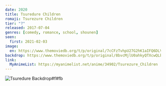 ```yaml
---
date: 2020
title: Tsuredure Children
romaji: Tsurezure Children
tier: "?"
released: 2017-07-04
genres: [comedy, romance, school, shounen]
seen:
  first: 2021-02-03
image:
  en: https://www.themoviedb.org/t/p/original/7cCFzTvhpU27G2hK1aIFQ6DLVlJ.jpg
backdrop: https://www.themoviedb.org/t/p/original/8bvcMjlU0ahkyQTXcwQLbjJ3ZMq.jpg
link:
  MyAnimeList: https://myanimelist.net/anime/34902/Tsurezure_Children
---
```


![Tsuredure Backdrop#f#fb](https://www.themoviedb.org/t/p/original/wVIpBQ7elYVOincJdmc71SFwnQJ.jpg "Source: TMDB")
